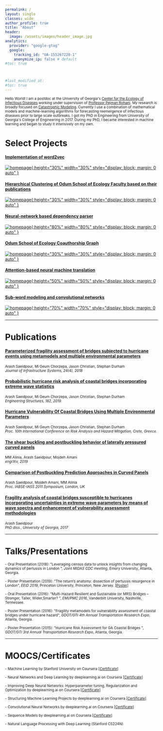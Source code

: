 ```yaml
---
permalink: /
layout: single
classes: wide
author_profile: true
title: "About"
header:
  image: /assets/images/header_image.jpg
analytics:
  provider: "google-gtag"
  google:
    tracking_id: "UA-155267220-1"
    anonymize_ip: false # default
#toc: true



#last_modified_at:
#toc: true
---
```

<sub> Hello World! I am a postdoc at the University of Georgia's [Center for the Ecology of Infectious Diseases](http://ceid.uga.edu/) working under supervision of [Professor Pejman Rohani](http://rohanilab.ecology.uga.edu/). My research is broadly focused on [Catastrophic Modeling](https://en.wikipedia.org/wiki/Catastrophe_modeling). Currently I use a combination of mathematical models and machine-learning algorithms for forecasting reemergence of infectious diseases prior to large scale outbreaks. I got my PhD in Engineering from University of Georgia's College of Engineering in 2017. During my PhD, I became interested in machine learning and began to study it intensively on my own. <sub>


# Select Projects




#### [Implementation of word2vec][2]

[![homepage][1]{:height="30%" width="30%" style="display: block; margin: 0 auto" }][2]


[1]:  /assets/images/bag_of_words.jpg
[2]:  https://github.com/ArashSaeidpour/word2vec/blob/master/Implementation%20of%20word2vec.ipynb
   "IPython notebook"


#### [Hierarchical Clustering of Odum School of Ecology Faculty based on their publications][102]

[![homepage][101]{:height="30%" width="30%" style="display: block; margin: 0 auto" }][102]


[101]:  /assets/images/dendogram.png
[102]:  https://github.com/ArashSaeidpour/Hierarchical-Clustering-of-Odum-School-of-Ecology-Faculty-based-on-their-publications/blob/master/Hierarchical%20clustering.ipynb
  "IPython notebook"


#### [Neural-network based dependency parser][4]

[![homepage][3]{:height="80%" width="80%" style="display: block; margin: 0 auto" }][4]

[3]:  /assets/images/nn_parser.png
[4]:  https://github.com/ArashSaeidpour/NN-based-dependency-parser/blob/master/NN-dependency%20parser.ipynb
"IPython notebook"


#### [Odum School of Ecology Coauthorship Graph][104]

[![homepage][103]{:height="30%" width="30%" style="display: block; margin: 0 auto" }][104]


[103]:  /assets/images/coauthorship_graph.png
[104]:  https://github.com/ArashSaeidpour/Hierarchical-Clustering-of-Odum-School-of-Ecology-Faculty-based-on-their-publications/blob/master/Coauthorship%20graph.ipynb
  "IPython notebook"


#### [Attention-based neural machine translation][6]

[![homepage][5]{:height="50%" width="50%" style="display: block; margin: 0 auto" }][6]

[5]:  /assets/images/attention.png
[6]:  https://github.com/ArashSaeidpour/Attention-based-NMT/blob/master/Attention-based%20NMT.ipynb "IPython notebook"


#### [Sub-word modeling and convolutional networks][8]

[![homepage][7]{:height="70%" width="70%" style="display: block; margin: 0 auto" }][8]

[7]:  /assets/images/character_cnn.png
[8]:  https://github.com/ArashSaeidpour/Sub-word-modeling-and-convolutional-networks/blob/master/Sub-word%20modeling%20and%20convolutional%20networks.ipynb
 "IPython notebook"
---


# Publications
#### [Parameterized fragility assessment of bridges subjected to hurricane events using metamodels and multiple environmental parameters][9]
<sub> Arash Saeidpour, Mi Geum Chorzepa, Jason Christian, Stephan Durham <br>
*Journal of Infrastructure Systems, 24(4), 2018* <sub>

#### [Probabilistic hurricane risk analysis of coastal bridges incorporating extreme wave statistics][10]
<sub> Arash Saeidpour, Mi Geum Chorzepa, Jason Christian, Stephan Durham <br>
*Engineering Structures, 182, 2019* <sub>

#### [Hurricane Vulnerability Of Coastal Bridges Using Multiple Environmental Parameters][11]
<sub> Arash Saeidpour, Mi Geum Chorzepa, Jason Christian, Stephan Durham <br>
*Proc. 10th International Conference on Risk Analysis and Hazard Mitigation, Crete, Greece.* <sub>

#### [The shear buckling and postbuckling behavior of laterally pressured curved panels][12]
<sub> MM Alinia, Arash Saeidpour, Mojdeh Amani <br>
*engrXiv, 2019* <sub>

#### [Comparison of Postbuckling Prediction Approaches in Curved Panels][13]
<sub> Arash Saeidpour, Mojdeh Amani, MM Alinia <br>
*Proc. IABSE-IASS 2011 Symposium, London, UK* <sub>

#### [Fragility analysis of coastal bridges susceptible to hurricanes incorporating uncertainties in extreme wave parameters by means of wave spectra and enhancement of vulnerability assessment methodologies][14]
<sub> Arash Saeidpour <br>
*PhD diss., University of Georgia, 2017* <sub>

---

# Talks/Presentations

<sub> - Oral Presentation (2018): "Leveraging census data to unlock insights from changing dynamics of pertussis in London ", *Joint MIDAS CDC meeting*, Emory University, Atlanta, Georgia. <sub>

<sub> - Poster Presentation (2019): "The return’s anatomy: dissection of pertussis resurgence in London", *EEID 2019*, Princeton University, Princeton, New Jersey. \[[Poster](https://docs.google.com/presentation/d/1zfcVHL_W03fepaAiSvXAb_FlHj55GxsHradAE83utzQ/edit?usp=sharing)\]<sub>

<sub> - Oral Presentation (2016): "Multi-Hazard Resilient and Sustainable (or MRS) Bridges – Stronger, Taller, Wider,Smarter? ", *EMI/PMC 2016*, Vanderbilt University, Nashville, Tennessee. <sub>

<sub> - Poster Presentation (2016): "Fragility metamodels for vulnerability assessment of coastal bridges under hurricane hazard", *GDOT/GTI 4th Annual Transportation Research Expo*, Atlanta, Georgia. <sub>

<sub> - Poster Presentation (2015): "Hurricane Risk Assessment for GA Coastal Bridges ", *GDOT/GTI 3rd Annual Transportation Research Expo*, Atlanta, Georgia. <sub>

---
# MOOCS/Certificates

<sub> -  Machine Learning by Stanford University on Coursera \[[Certificate][201]\]

<sub> -  Neural Networks and Deep Learning by deeplearning.ai on Coursera \[[Certificate][202]\] <sub>

<sub> -  Improving Deep Neural Networks: Hyperparameter tuning, Regularization and Optimization by deeplearning.ai on Coursera \[[Certificate][203]\] <sub>

<sub> -  Structuring Machine Learning Projects by deeplearning.ai on Coursera \[[Certificate][204]\] <sub>

<sub> -  Convolutional Neural Networks by deeplearning.ai on Coursera \[[Certificate][205]\] <sub>

<sub> -  Sequence Models by deeplearning.ai on Coursera \[[Certificate][206]\] <sub>

<sub> -  Natural Language Processing with Deep Learning (Stanford CS224N)  <sub>

[201]: https://www.coursera.org/account/accomplishments/certificate/CAT2Q4MM8PSK
[202]: https://www.coursera.org/account/accomplishments/certificate/EVUVCJLZGWGA
[203]: https://www.coursera.org/account/accomplishments/certificate/PG6L3V5ZELWS
[204]: https://www.coursera.org/account/accomplishments/certificate/ZK5JR7YH3J53
[205]: https://www.coursera.org/account/accomplishments/certificate/NNY8NPC66MVE
[206]: https://www.coursera.org/account/accomplishments/certificate/UVAM8PW74ASN








[9]: https://ascelibrary.org/doi/abs/10.1061/%28ASCE%29IS.1943-555X.0000442
[10]: https://www.sciencedirect.com/science/article/pii/S0141029618320546
[11]: https://www.witpress.com/elibrary/SSE-volumes/6/1/1084
[12]: https://engrxiv.org/jg27s/
[13]: https://www.researchgate.net/profile/Arash_Saeidpour/publication/320191091_Comparison_of_Postbuckling_Prediction_Approaches_in_Curved_Panels/links/59d3ecc90f7e9b4fd7ffc4a9/Comparison-of-Postbuckling-Prediction-Approaches-in-Curved-Panels.pdf
[14]: https://athenaeum.libs.uga.edu/handle/10724/37488
